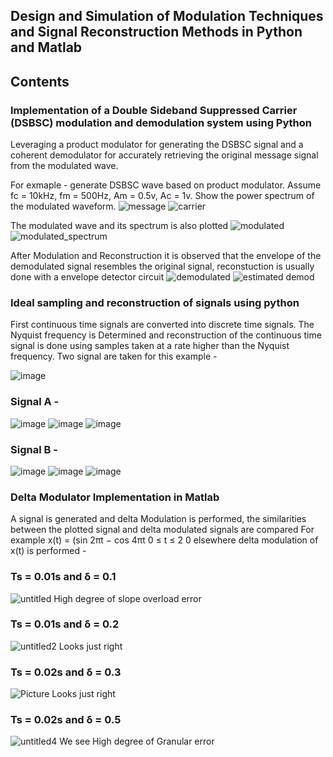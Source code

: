 ## Design and Simulation of Modulation Techniques and Signal Reconstruction Methods in Python and Matlab

## Contents 

### Implementation of a Double Sideband Suppressed Carrier (DSBSC) modulation and demodulation system using Python
Leveraging a product modulator for generating the DSBSC signal and a coherent demodulator for accurately retrieving the original message signal from the modulated wave.

For exmaple - generate DSBSC wave based on product modulator. Assume fc = 10kHz, fm = 500Hz, Am = 0.5v, Ac = 1v. Show the power spectrum of the modulated waveform.
![message](https://github.com/user-attachments/assets/ce72d8d7-2eb8-493d-b8b6-bbc710cee911)
![carrier](https://github.com/user-attachments/assets/474ba050-e0dd-4ff5-a5e0-83d270982cad)

The modulated wave and its spectrum is also plotted
![modulated](https://github.com/user-attachments/assets/5a48c6aa-8656-4a86-85b3-126f9dba654b)
![modulated_spectrum](https://github.com/user-attachments/assets/6a5bf865-4928-4104-8ff7-20359509d6b8)

After Modulation and Reconstruction it is observed that the envelope of the demodulated signal resembles the original signal, reconstuction is usually done with a envelope detector circuit
![demodulated](https://github.com/user-attachments/assets/8d2860a6-4aaf-4ee3-8e15-a36b86ae89f9)
![estimated demod](https://github.com/user-attachments/assets/7e47f564-f7c2-4aa8-aea2-f05b431773c3)


### Ideal sampling and reconstruction of signals using python
First continuous time signals are converted into discrete time signals. The Nyquist frequency is Determined and reconstruction of the continuous time signal is done using samples taken at a rate higher than the Nyquist frequency. 
Two signal are taken for this example - 

![image](https://github.com/user-attachments/assets/607e1d1f-9b1b-4514-8f83-6656a2b9ef81)

### Signal A - 
![image](https://github.com/user-attachments/assets/97469d53-7464-40c8-9ea1-a43089dd00a0)
![image](https://github.com/user-attachments/assets/d2ca4610-711d-44a3-8416-7c8a71a03280)
![image](https://github.com/user-attachments/assets/a325af44-0dd9-4fb2-8704-def50c4f1338)

### Signal B - 

![image](https://github.com/user-attachments/assets/ed0fdab8-241c-4671-ab37-8925585dfabd)
![image](https://github.com/user-attachments/assets/3a2e1c62-4351-42f9-b2f3-c783afd0dd65)
![image](https://github.com/user-attachments/assets/434c928b-08a6-4d06-8533-dee46c655ea3)


### Delta Modulator Implementation in Matlab
A signal is generated and delta Modulation is performed, the similarities between the plotted signal and delta modulated signals are compared
For example x(t) = (sin 2πt − cos 4πt 0 ≤ t ≤ 2
                                    0 elsewhere
delta modulation of x(t) is performed - 
### Ts = 0.01s and δ = 0.1
![untitled](https://github.com/user-attachments/assets/7bd433a8-40d1-4979-a7b6-4c522aef7a9a)
High degree of slope overload error

### Ts = 0.01s and δ = 0.2
![untitled2](https://github.com/user-attachments/assets/737af64a-122f-455d-926d-8f7645eceaec)
Looks just right

### Ts = 0.02s and δ = 0.3
![Picture](https://github.com/user-attachments/assets/e163fdf9-2a1b-4402-b4c4-a9c16a250184)
Looks just right

### Ts = 0.02s and δ = 0.5
![untitled4](https://github.com/user-attachments/assets/af90781d-962e-4cba-b588-198d3f4ef12d)
We see High degree of Granular error

